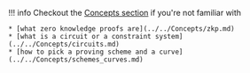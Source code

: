 !!! info
    Checkout the [Concepts section](../../Concepts/zkp.md) if you're not familiar with

    * [what zero knowledge proofs are](../../Concepts/zkp.md)
    * [what is a circuit or a constraint system](../../Concepts/circuits.md)
    * [how to pick a proving scheme and a curve](../../Concepts/schemes_curves.md)
